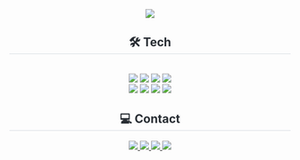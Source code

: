 <div align= "center">
    <img src="https://capsule-render.vercel.app/api?type=waving&color=320075&height=240&text=Siyeon%20Kang&animation=fadeIn&fontColor=ffffff&fontSize=90" />
    </div>
<div align="center">
  <h2 style="border-bottom: 1px solid #d8dee4; color: #282d33;"> 🛠️ Tech</h2><br>
  <img src="https://img.shields.io/badge/Discord-5865F2?style=for-the-badge&logo=Discord&logoColor=white">
  <img src="https://img.shields.io/badge/Git-F05032?style=for-the-badge&logo=Git&logoColor=white">
  <img src="https://img.shields.io/badge/Github-181717?style=for-the-badge&logo=Github&logoColor=white">
  <img src="https://img.shields.io/badge/Notion-000000?style=for-the-badge&logo=Notion&logoColor=white"><br/>
  <img src="https://img.shields.io/badge/Javascript-F7DF1E?style=for-the-badge&logo=Javascript&logoColor=white">
  <img src="https://img.shields.io/badge/Node.js-339933?style=for-the-badge&logo=Node.js&logoColor=white">
  <img src="https://img.shields.io/badge/Next.js-000000?style=for-the-badge&logo=Next.js&logoColor=white">
  <img src="https://img.shields.io/badge/React-61DAFB?style=for-the-badge&logo=React&logoColor=white">
</div>

<div align="center">
  <h2 style="border-bottom: 1px solid #d8dee4; color: #282d33;"> 💻 Contact</h2>
  <a href="https://singnyeo.tistory.com/">
    <img src="https://img.shields.io/badge/Tistory-000000?style=for-the-badge&logo=Tistory&logoColor=white">
  </a>
  <a href="https://blog.naver.com/singnyeo">
    <img src="https://img.shields.io/badge/Naver-03C75A?style=for-the-badge&logo=Naver&logoColor=white">
  </a>
  <a href="https://www.instagram.com/sx._.yxxn/">
    <img src="https://img.shields.io/badge/Instagram-E4405F?style=for-the-badge&logo=Instagram&logoColor=white">
  </a>
  <a href="mailto:rkdtldus0115@gmail.com">
    <img src="https://img.shields.io/badge/Gmail-EA4335?style=for-the-badge&logo=Gmail&logoColor=white">
  </a>
</div>


<div align="center">
<!--   <h2 style="border-bottom: 1px solid #d8dee4; color: #282d33;"></h2><br>
  <img src="https://github-readme-stats.vercel.app/api?username=singnyeo&count_private=true&show_icons=true&theme=midnight-purple" />
  <br />
  <img src="https://github-readme-stats.vercel.app/api/top-langs/?username=singnyeo&theme=midnight-purple" /> -->
</div>
